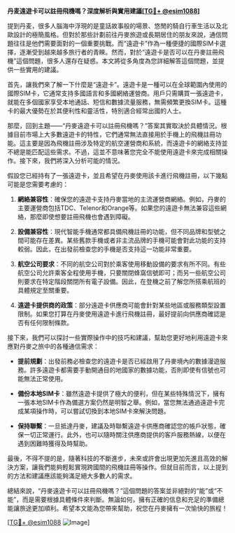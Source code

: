 **丹麦遠遊卡可以註冊飛機嗎？深度解析與實用建議[[TG💪+ @esim1088](https://t.me/s/esim1088)]**

提到丹麦，很多人腦海中浮現的是童話故事般的場景、悠閒的騎自行車生活以及北歐設計的極簡風格。但對於那些計劃前往丹麥旅遊或長期居住的朋友來說，通信問題往往是他們需要面對的一個重要挑戰。而“遠遊卡”作為一種便捷的國際SIM卡選擇，逐漸受到越來越多旅行者的青睞。然而，對於“遠遊卡是否可以在丹麥註冊飛機”這個問題，很多人還存在疑惑。本文將從多角度為您詳細解答這個問題，並提供一些實用的建議。

首先，讓我們來了解一下什麼是“遠遊卡”。遠遊卡是一種可以在全球範圍內使用的國際SIM卡，它通常支持多國語言和多國網絡運營商。用戶只需購買一張遠遊卡，就能在多個國家享受本地通話、短信和數據流量服務，無需頻繁更換SIM卡。這種卡的最大優勢在於其便利性和靈活性，特別適合經常出國的人士。

那麼，回到主題——“丹麥遠遊卡可以註冊飛機嗎？”答案其實取決於具體情況。根據目前市場上大多數遠遊卡的特性，它們通常無法直接用於手機上的飛機註冊功能。這主要是因為飛機註冊涉及特定的航空運營商和系統，而遠遊卡的網絡支持並不總是能匹配這些需求。不過，這並不意味著您完全不能使用遠遊卡來完成相關操作。接下來，我們將深入分析可能的情況。

假設您已經持有了一張遠遊卡，並且希望在丹麥使用該卡進行飛機註冊，以下幾點可能是您需要考慮的：

1. **網絡兼容性**：確保您的遠遊卡支持丹麥當地的主流運營商網絡。例如，丹麥的主要運營商包括TDC、Telenor和Orange等。如果您的遠遊卡無法兼容這些網絡，那麼即使想要註冊飛機也會遇到障礙。

2. **設備兼容性**：現代智能手機通常都具備飛機註冊的功能，但不同品牌和型號之間可能存在差異。某些舊款手機或者非主流品牌的手機可能會對此功能的支持較弱。因此，在出發前檢查您的手機是否支持這一功能非常重要。

3. **航空公司要求**：不同的航空公司對於乘客使用移動設備的要求有所不同。有些航空公司允許乘客全程使用手機，只要關閉蜂窩信號即可；而另一些航空公司則要求在特定階段關閉所有電子設備。因此，在登機之前了解您所搭乘航班的具體規定至關重要。

4. **遠遊卡提供商的政策**：部分遠遊卡供應商可能會針對某些地區或服務類型設置限制。如果您打算在丹麥使用遠遊卡進行飛機註冊，最好提前向供應商確認是否有任何限制條款。

接下來，我們可以探討一些實際操作中的技巧和建議，幫助您更好地利用遠遊卡來應對丹麥之旅中的各種通信需求：

- **提前規劃**：出發前務必檢查您的遠遊卡是否已經啟用了丹麥境內的數據漫遊服務。許多遠遊卡都需要手動開通目的地國家的數據功能，否則即使有信號也可能無法正常使用。

- **備份本地SIM卡**：雖然遠遊卡提供了極大的便利，但在某些特殊情況下，擁有一張本地SIM卡作為備選方案仍然是明智之舉。例如，當您無法通過遠遊卡完成某項操作時，可以嘗試切換到本地SIM卡來解決問題。

- **保持聯繫**：一旦抵達丹麥，建議及時聯繫遠遊卡供應商確認您的帳戶狀態，確保一切正常運行。此外，也可以隨時關注供應商提供的客戶服務熱線，以便在遇到困難時獲得及時幫助。

最後，不得不提的是，隨著科技的不斷進步，未來或許會出現更加先進且高效的解決方案，讓我們能夠輕鬆實現跨國間的飛機註冊等操作。但就目前而言，以上提到的方法和建議應該能夠滿足絕大多數人的需求。

總結來說，“丹麥遠遊卡可以註冊飛機嗎？”這個問題的答案並非絕對的“能”或“不能”，而是需要根據具體條件來判斷。無論如何，擁有正確的信息和充足的準備總能讓旅途更加順利。希望本文能為您帶來幫助，祝您在丹麥擁有一次愉快的旅程！

[[TG💪+ @esim1088](https://t.me/s/esim1088) ![Image](https://i.postimg.cc/4NQfJmqS/Snipaste-2025-05-13-00-14-12.png)]